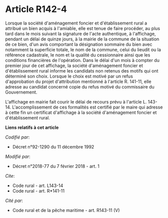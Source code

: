 # Article R142-4

Lorsque la société d'aménagement foncier et d'établissement rural a attribué un bien acquis à l'amiable, elle est tenue de
faire procéder, au plus tard dans le mois suivant la signature de l'acte authentique, à l'affichage, pendant un délai de
quinze jours, à la mairie de la commune de la situation de ce bien, d'un avis comportant la désignation sommaire du bien avec
notamment la superficie totale, le nom de la commune, celui du lieudit ou la référence cadastrale, le nom et la qualité du
cessionnaire ainsi que les conditions financières de l'opération. Dans le délai d'un mois à compter du premier jour de cet
affichage, la société d'aménagement foncier et d'établissement rural informe les candidats non retenus des motifs qui ont
déterminé son choix. Lorsque le choix est motivé par un refus d'approbation du projet d'attribution mentionné à l'article R.
141-11, elle adresse au candidat concerné copie du refus motivé du commissaire du Gouvernement.

L'affichage en mairie fait courir le délai de recours prévu à l'article L. 143-14. L'accomplissement de ces formalités est
certifié par le maire qui adresse à cette fin un certificat d'affichage à la société d'aménagement foncier et d'établissement
rural.

**Liens relatifs à cet article**

_Codifié par_:

  - Décret n°92-1290 du 11 décembre 1992

_Modifié par_:

  - Décret n°2018-77 du 7 février 2018 - art. 1

_Cite_:

  - Code rural - art. L143-14
  - Code rural - art. R*141-11

_Cité par_:

  - Code rural et de la pêche maritime - art. R143-11 (V)
